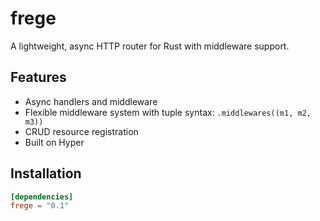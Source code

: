 # frege
A lightweight, async HTTP router for Rust with middleware support.

## Features
- Async handlers and middleware
- Flexible middleware system with tuple syntax: `.middlewares((m1, m2, m3))`
- CRUD resource registration
- Built on Hyper

## Installation
```toml
[dependencies]
frege = "0.1"